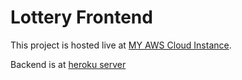 # Lottery Frontend 

This project is hosted live at [MY AWS Cloud Instance](http://nekvinder.com/firecompass).

Backend is at [heroku server](http://nekvinder.com/backendFirecompass)
